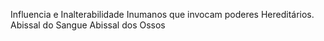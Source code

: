 Influencia e Inalterabilidade
Inumanos que invocam poderes Hereditários.
Abissal do Sangue
Abissal dos Ossos